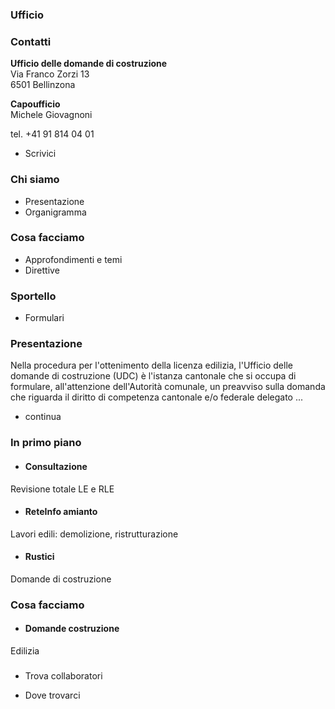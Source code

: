 ###  Ufficio

###  Contatti

**Ufficio delle domande di costruzione**  
Via Franco Zorzi 13  
6501 Bellinzona

 **Capoufficio**  
Michele Giovagnoni

tel. +41 91 814 04 01  

  * Scrivici

###  Chi siamo

  * Presentazione
  * Organigramma

###  Cosa facciamo

  * Approfondimenti e temi
  * Direttive

###  Sportello

  * Formulari

###  Presentazione

Nella procedura per l'ottenimento della licenza edilizia, l'Ufficio delle
domande di costruzione (UDC) è l'istanza cantonale che si occupa di formulare,
all'attenzione dell'Autorità comunale, un preavviso sulla domanda che riguarda
il diritto di competenza cantonale e/o federale delegato ...

  * continua

###  In primo piano

  * #### Consultazione

Revisione totale LE e RLE

  * #### ReteInfo amianto

Lavori edili: demolizione, ristrutturazione

  * #### Rustici

Domande di costruzione

###  Cosa facciamo

  * #### Domande costruzione

Edilizia

###

  * Trova collaboratori

  * Dove trovarci

